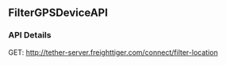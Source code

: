 ## FilterGPSDeviceAPI
### API Details 
GET: http://tether-server.freighttiger.com/connect/filter-location
